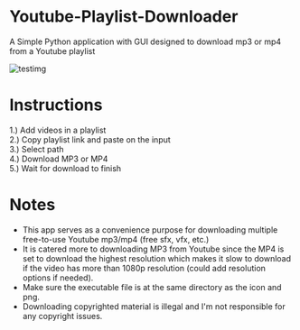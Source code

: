 # Youtube-Playlist-Downloader

A Simple Python application with GUI designed to download mp3 or mp4 from a Youtube playlist

![testimg](https://user-images.githubusercontent.com/72486298/187301565-a247575a-13c5-482f-86b2-9696de12688e.png)

# Instructions

1.) Add videos in a playlist  
2.) Copy playlist link and paste on the input  
3.) Select path  
4.) Download MP3 or MP4  
5.) Wait for download to finish  


# Notes

* This app serves as a convenience purpose for downloading multiple free-to-use Youtube mp3/mp4 (free sfx, vfx, etc.)
* It is catered more to downloading MP3 from Youtube since the MP4 is set to download the highest resolution which makes it slow to download if the video has more than 1080p resolution (could add resolution options if needed).
* Make sure the executable file is at the same directory as the icon and png.
* Downloading copyrighted material is illegal and I'm not responsible for any copyright issues.

